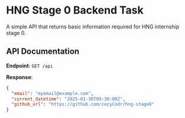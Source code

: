 # HNG Stage 0 Backend Task

A simple API that returns basic information required for HNG internship stage 0.

## API Documentation

**Endpoint**: `GET /api`

**Response**:
```json
{
  "email": "myemail@example.com",
  "current_datetime": "2025-01-30T09:30:00Z",
  "github_url": "https://github.com/cozyCodr/hng-stage0"
}